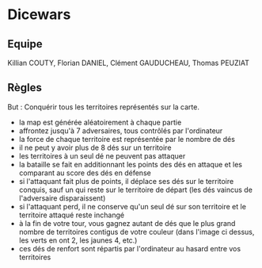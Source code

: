 # Dicewars

## Equipe
Killian COUTY, Florian DANIEL, Clément GAUDUCHEAU, Thomas PEUZIAT

## Règles

But : Conquérir tous les territoires représentés sur la carte.

- la map est générée aléatoirement à chaque partie
- affrontez jusqu'à 7 adversaires, tous contrôlés par l'ordinateur
- la force de chaque territoire est représentée par le nombre de dés
- il ne peut y avoir plus de 8 dés sur un territoire
- les territoires à un seul dé ne peuvent pas attaquer
- la bataille se fait en additionnant les points des dés en attaque et les comparant au score des dés en défense
- si l'attaquant fait plus de points, il déplace ses dés sur le territoire conquis, sauf un qui reste sur le territoire de départ (les dés vaincus de l'adversaire disparaissent)
- si l'attaquant perd, il ne conserve qu'un seul dé sur son territoire et le territoire attaqué reste inchangé
- à la fin de votre tour, vous gagnez autant de dés que le plus grand nombre de territoires contigus de votre couleur (dans l'image ci dessus, les verts en ont 2, les jaunes 4, etc.)
- ces dés de renfort sont répartis par l'ordinateur au hasard entre vos territoires

